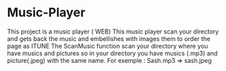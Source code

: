 # Music-Player
This project is a music player ( WEB)
This music player  scan your directory and gets back the music and embellishes with images them to order the page as ITUNE
The ScanMusic function scan your directory where you have musics and pictures so in your directory you have musics (.mp3) and picture(.jpeg) with the same name.
For exemple : Sash.mp3 => sash.jpeg
